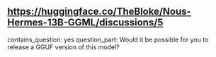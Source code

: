 ## https://huggingface.co/TheBloke/Nous-Hermes-13B-GGML/discussions/5

contains_question: yes
question_part: Would it be possible for you to release a GGUF version of this model?